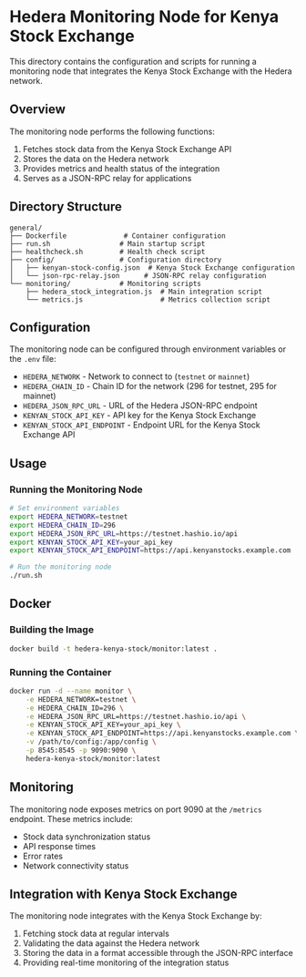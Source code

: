 # Hedera Monitoring Node for Kenya Stock Exchange

This directory contains the configuration and scripts for running a monitoring node that integrates the Kenya Stock Exchange with the Hedera network.

## Overview

The monitoring node performs the following functions:
1. Fetches stock data from the Kenya Stock Exchange API
2. Stores the data on the Hedera network
3. Provides metrics and health status of the integration
4. Serves as a JSON-RPC relay for applications

## Directory Structure

```
general/
├── Dockerfile              # Container configuration
├── run.sh                 # Main startup script
├── healthcheck.sh         # Health check script
├── config/                # Configuration directory
│   ├── kenyan-stock-config.json  # Kenya Stock Exchange configuration
│   └── json-rpc-relay.json      # JSON-RPC relay configuration
└── monitoring/            # Monitoring scripts
    ├── hedera_stock_integration.js  # Main integration script
    └── metrics.js                   # Metrics collection script
```

## Configuration

The monitoring node can be configured through environment variables or the `.env` file:

* `HEDERA_NETWORK` - Network to connect to (`testnet` or `mainnet`)
* `HEDERA_CHAIN_ID` - Chain ID for the network (296 for testnet, 295 for mainnet)
* `HEDERA_JSON_RPC_URL` - URL of the Hedera JSON-RPC endpoint
* `KENYAN_STOCK_API_KEY` - API key for the Kenya Stock Exchange
* `KENYAN_STOCK_API_ENDPOINT` - Endpoint URL for the Kenya Stock Exchange API

## Usage

### Running the Monitoring Node

```bash
# Set environment variables
export HEDERA_NETWORK=testnet
export HEDERA_CHAIN_ID=296
export HEDERA_JSON_RPC_URL=https://testnet.hashio.io/api
export KENYAN_STOCK_API_KEY=your_api_key
export KENYAN_STOCK_API_ENDPOINT=https://api.kenyanstocks.example.com

# Run the monitoring node
./run.sh
```

## Docker

### Building the Image

```bash
docker build -t hedera-kenya-stock/monitor:latest .
```

### Running the Container

```bash
docker run -d --name monitor \
    -e HEDERA_NETWORK=testnet \
    -e HEDERA_CHAIN_ID=296 \
    -e HEDERA_JSON_RPC_URL=https://testnet.hashio.io/api \
    -e KENYAN_STOCK_API_KEY=your_api_key \
    -e KENYAN_STOCK_API_ENDPOINT=https://api.kenyanstocks.example.com \
    -v /path/to/config:/app/config \
    -p 8545:8545 -p 9090:9090 \
    hedera-kenya-stock/monitor:latest
```

## Monitoring

The monitoring node exposes metrics on port 9090 at the `/metrics` endpoint. These metrics include:
- Stock data synchronization status
- API response times
- Error rates
- Network connectivity status

## Integration with Kenya Stock Exchange

The monitoring node integrates with the Kenya Stock Exchange by:
1. Fetching stock data at regular intervals
2. Validating the data against the Hedera network
3. Storing the data in a format accessible through the JSON-RPC interface
4. Providing real-time monitoring of the integration status 